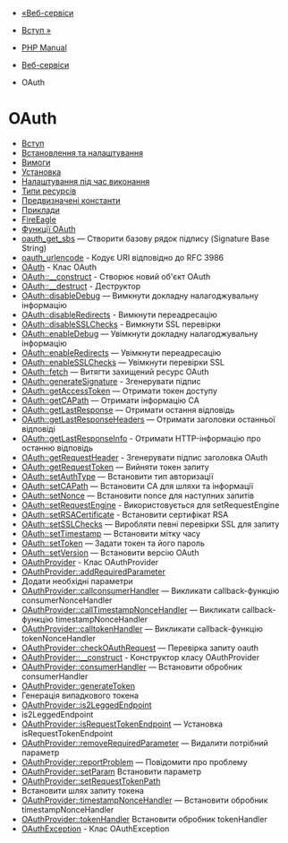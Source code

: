 - [«Веб-сервіси](refs.webservice.md)
- [Вступ »](intro.oauth.md)

- [PHP Manual](index.md)
- [Веб-сервіси](refs.webservice.md)
- OAuth

# OAuth

- [Вступ](intro.oauth.md)
- [Встановлення та налаштування](oauth.setup.md)
- [Вимоги](oauth.requirements.md)
- [Установка](oauth.installation.md)
- [Налаштування під час виконання](oauth.configuration.md)
- [Типи ресурсів](oauth.resources.md)
- [Предвизначені константи](oauth.constants.md)
- [Приклади](oauth.examples.md)
- [FireEagle](oauth.examples.fireeagle.md)
- [Функції OAuth](ref.oauth.md)
- [oauth_get_sbs](function.oauth-get-sbs.md) — Створити базову
рядок підпису (Signature Base String)
- [oauth_urlencode](function.oauth-urlencode.md) - Кодує URI
відповідно до RFC 3986
- [OAuth](class.oauth.md) - Клас OAuth
- [OAuth::\_\_construct](oauth.construct.md) - Створює новий
об'єкт OAuth
- [OAuth::\_\_destruct](oauth.destruct.md) - Деструктор
- [OAuth::disableDebug](oauth.disabledebug.md) — Вимкнути
докладну налагоджувальну інформацію
- [OAuth::disableRedirects](oauth.disableredirects.md) -
Вимкнути переадресацію
- [OAuth::disableSSLChecks](oauth.disablesslchecks.md) -
Вимкнути SSL перевірки
- [OAuth::enableDebug](oauth.enabledebug.md) — Увімкнути
докладну налагоджувальну інформацію
- [OAuth::enableRedirects](oauth.enableredirects.md) — Увімкнути
переадресацію
- [OAuth::enableSSLChecks](oauth.enablesslchecks.md) — Увімкнути
перевірки SSL
- [OAuth::fetch](oauth.fetch.md) — Витягти захищений ресурс
OAuth
- [OAuth::generateSignature](oauth.generatesignature.md) -
Згенерувати підпис
- [OAuth::getAccessToken](oauth.getaccesstoken.md) — Отримати
токен доступу
- [OAuth::getCAPath](oauth.getcapath.md) — Отримати інформацію
CA
- [OAuth::getLastResponse](oauth.getlastresponse.md) — Отримати
остання відповідь
- [OAuth::getLastResponseHeaders](oauth.getlastresponseheaders.md)
— Отримати заголовки останньої відповіді
- [OAuth::getLastResponseInfo](oauth.getlastresponseinfo.md) -
Отримати HTTP-інформацію про останню відповідь
- [OAuth::getRequestHeader](oauth.getrequestheader.md) -
Згенерувати підпис заголовка OAuth
- [OAuth::getRequestToken](oauth.getrequesttoken.md) — Вийняти
токен запиту
- [OAuth::setAuthType](oauth.setauthtype.md) — Встановити тип
авторизації
- [OAuth::setCAPath](oauth.setcapath.md) — Встановити CA для
шляхи та інформації
- [OAuth::setNonce](oauth.setnonce.md) — Встановити nonce для
наступних запитів
- [OAuth::setRequestEngine](oauth.setrequestengine.md) -
Використовується для setRequestEngine
- [OAuth::setRSACertificate](oauth.setrsacertificate.md) -
Встановити сертифікат RSA
- [OAuth::setSSLChecks](oauth.setsslchecks.md) — Виробляти
певні перевірки SSL для запиту
- [OAuth::setTimestamp](oauth.settimestamp.md) — Встановити
мітку часу
- [OAuth::setToken](oauth.settoken.md) — Задати токен та його
пароль
- [OAuth::setVersion](oauth.setversion.md) — Встановити версію
OAuth
- [OAuthProvider](class.oauthprovider.md) - Клас OAuthProvider
- [OAuthProvider::addRequiredParameter](oauthprovider.addrequiredparameter.md)
- Додати необхідні параметри
- [OAuthProvider::callconsumerHandler](oauthprovider.callconsumerhandler.md)
— Викликати callback-функцію consumerNonceHandler
- [OAuthProvider::callTimestampNonceHandler](oauthprovider.calltimestampnoncehandler.md)
— Викликати callback-функцію timestampNonceHandler
- [OAuthProvider::calltokenHandler](oauthprovider.calltokenhandler.md)
— Викликати callback-функцію tokenNonceHandler
- [OAuthProvider::checkOAuthRequest](oauthprovider.checkoauthrequest.md)
— Перевірка запиту oauth
- [OAuthProvider::\_\_construct](oauthprovider.construct.md) -
Конструктор класу OAuthProvider
- [OAuthProvider::consumerHandler](oauthprovider.consumerhandler.md)
— Встановити обробник consumerHandler
- [OAuthProvider::generateToken](oauthprovider.generatetoken.md)
- Генерація випадкового токена
- [OAuthProvider::is2LeggedEndpoint](oauthprovider.is2leggedendpoint.md)
- is2LeggedEndpoint
- [OAuthProvider::isRequestTokenEndpoint](oauthprovider.isrequesttokenendpoint.md)
— Установка isRequestTokenEndpoint
- [OAuthProvider::removeRequiredParameter](oauthprovider.removerequiredparameter.md)
— Видалити потрібний параметр
- [OAuthProvider::reportProblem](oauthprovider.reportproblem.md)
— Повідомити про проблему
- [OAuthProvider::setParam](oauthprovider.setparam.md)
Встановити параметр
- [OAuthProvider::setRequestTokenPath](oauthprovider.setrequesttokenpath.md)
- Встановити шлях запиту токена
- [OAuthProvider::timestampNonceHandler](oauthprovider.timestampnoncehandler.md)
— Встановити обробник timestampNonceHandler
- [OAuthProvider::tokenHandler](oauthprovider.tokenhandler.md)
Встановити обробник tokenHandler
- [OAuthException](class.oauthexception.md) - Клас OAuthException
